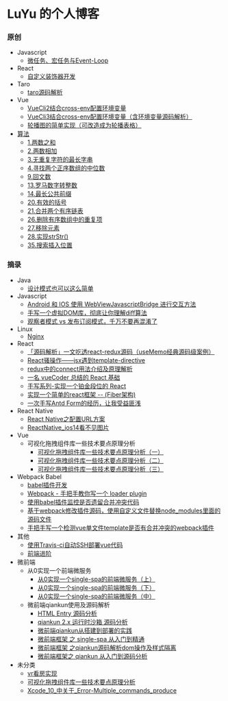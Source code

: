 # LuYu 的个人博客

### 原创
  - Javascript
    * [微任务、宏任务与Event-Loop](原创/Javascript/微任务、宏任务与Event-Loop.md)
  - React
    * [自定义装饰器开发](原创/react/自定义装饰器开发.md)
  - Taro
    - [taro源码解析](原创/taro/taro源码解析/README.md)
  - Vue
    * [VueCli2结合cross-env配置环境变量](原创/vue/VueCli2结合cross-env配置环境变量.md)
    * [VueCli3结合cross-env配置环境变量（含环境变量源码解析）](原创/vue/VueCli3结合cross-env配置环境变量（含环境变量源码解析）.md)
    * [轮播图的简单实现（可改造成为轮播表格）](原创/vue/轮播图的简单实现（可改造成为轮播表格）.md)
  - [算法](原创/算法/README.md)
    * [1.两数之和](原创/算法/1.两数之和.md)    
    * [2.两数相加](原创/算法/2.两数相加.md)
    * [3.无重复字符的最长字串](原创/算法/3.无重复字符的最长字串.md)
    * [4.寻找两个正序数组的中位数](原创/算法/4.寻找两个正序数组的中位数.md)
    * [9.回文数](原创/算法/9.回文数.md)
    * [13.罗马数字转整数](原创/算法/13.罗马数字转整数.md)
    * [14.最长公共前缀](原创/算法/14.最长公共前缀.md)
    * [20.有效的括号](原创/算法/20.有效的括号.md)
    * [21.合并两个有序链表](原创/算法/21.合并两个有序链表.md)
    * [26.删除有序数组中的重复项](原创/算法/26.删除有序数组中的重复项.md)
    * [27.移除元素](原创/算法/27.移除元素.md)
    * [28.实现strStr()](原创/算法/28.实现strStr().md)
    * [35.搜索插入位置](原创/算法/35.搜索插入位置.md)
### 摘录
  - Java
    * [设计模式也可以这么简单](摘录/java/设计模式也可以这么简单.md)
  - Javascript
    * [Android 和 IOS 使用 WebViewJavascriptBridge 进行交互方法](摘录/javascript/Android%20和%20IOS%20使用%20WebViewJavascriptBridge%20进行交互方法.md)
    * [手写一个虚拟DOM库，彻底让你理解diff算法](摘录/javascript/手写一个虚拟DOM库，彻底让你理解diff算法.md)
    * [观察者模式 vs 发布订阅模式，千万不要再混淆了](摘录/javascript/观察者模式%20vs%20发布订阅模式，千万不要再混淆了.md)
  - Linux
    - [Nginx](摘录/linux/Nginx/Nginx.md)
  - React
    * [「源码解析」一文吃透react-redux源码（useMemo经典源码级案例）](摘录/react/「源码解析」一文吃透react-redux源码（useMemo经典源码级案例）.md)
    * [React骚操作——jsx遇到template-directive](摘录/react/React骚操作——jsx遇到template-directive.md)
    * [redux中的connect用法介绍及原理解析](摘录/react/redux中的connect用法介绍及原理解析.md)
    * [一名 vueCoder 总结的 React 基础](摘录/react/一名%20vueCoder%20总结的%20React%20基础.md)
    * [手写系列-实现一个铂金段位的 React](摘录/react/手写系列-实现一个铂金段位的%20React.md)
    * [实现一个简单的react框架 -- (Fiber架构)](摘录/react/实现一个简单的react框架%20--%20(Fiber架构).md)
    * [一次手写Antd Form的经历，让我受益匪浅](摘录/react/一次手写Antd%20Form的经历，让我受益匪浅.md)
  - React Native
    * [React Native之配置URL方案](摘录/react-native/React%20Native之配置URL方案.md)
    * [ReactNative_ios14看不见图片](摘录/react-native/ReactNative_ios14看不见图片.md)
  - Vue
    - 可视化拖拽组件库一些技术要点原理分析
      * [可视化拖拽组件库一些技术要点原理分析（一）](摘录/vue/可视化拖拽组件库/可视化拖拽组件库一些技术要点原理分析（一）.md)
      * [可视化拖拽组件库一些技术要点原理分析（二）](摘录/vue/可视化拖拽组件库/可视化拖拽组件库一些技术要点原理分析（二）.md)
      * [可视化拖拽组件库一些技术要点原理分析（三）](摘录/vue/可视化拖拽组件库/可视化拖拽组件库一些技术要点原理分析（三）.md)
  - Webpack Babel
    * [babel插件开发](摘录/webpack&babel/babel插件开发.md)
    * [Webpack - 手把手教你写一个 loader  plugin](摘录/webpack&babel/Webpack%20-%20手把手教你写一个%20loader%20%20plugin.md)
    * [使用babel插件监控是否遗留合并冲突代码](摘录/webpack&babel/使用babel插件监控是否遗留合并冲突代码.md)
    * [基于webpack修改插件源码，使用自定义文件替换node_modules里面的源码文件](摘录/webpack&babel/基于webpack修改插件源码，使用自定义文件替换node_modules里面的源码文件.md)
    * [手把手写一个检测vue单文件template是否有合并冲突的webpack插件](摘录/webpack&babel/手把手写一个检测vue单文件template是否有合并冲突的webpack插件.md)
  - 其他
    * [使用Travis-ci自动SSH部署vue代码](摘录/其他/使用Travis-ci自动SSH部署vue代码.md)
    * [前端进阶](摘录/其他/前端进阶.md)
  - 微前端
    - 从0实现一个前端微服务
      * [从0实现一个single-spa的前端微服务（上）](摘录/微前端/从0实现一个前端微服务/从0实现一个single-spa的前端微服务（上）.md)
      * [从0实现一个single-spa的前端微服务（下）](摘录/微前端/从0实现一个前端微服务/从0实现一个single-spa的前端微服务（下）.md)
      * [从0实现一个single-spa的前端微服务（中）](摘录/微前端/从0实现一个前端微服务/从0实现一个single-spa的前端微服务（中）.md)
    - 微前端qiankun使用及源码解析
      * [HTML Entry 源码分析](摘录/微前端/微前端qiankun使用及源码解析/HTML%20Entry%20源码分析.md)
      * [qiankun 2.x 运行时沙箱 源码分析](摘录/微前端/微前端qiankun使用及源码解析/qiankun%202.x%20运行时沙箱%20源码分析.md)
      * [微前端qiankun从搭建到部署的实践](摘录/微前端/微前端qiankun使用及源码解析/微前端qiankun从搭建到部署的实践.md)
      * [微前端框架 之 single-spa 从入门到精通](摘录/微前端/微前端qiankun使用及源码解析/微前端框架%20之%20single-spa%20从入门到精通.md)
      * [微前端框架 之qiankun源码解析dom操作及样式隔离](摘录/微前端/微前端qiankun使用及源码解析/微前端框架%20之qiankun源码解析dom操作及样式隔离.md)
      * [微前端框架之 qiankun 从入门到源码分析](摘录/微前端/微前端qiankun使用及源码解析/微前端框架之%20qiankun%20从入门到源码分析.md)
  - 未分类
    - [vr看房实现](摘录/未分类/vr看房实现/vr看房实现.md)
    * [可视化拖拽组件库一些技术要点原理分析](摘录/未分类/可视化拖拽组件库一些技术要点原理分析.md)
    * [Xcode_10_中关于_Error-Multiple_commands_produce](摘录/未分类/Xcode_10_中关于_Error-Multiple_commands_produce.md)
